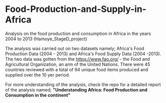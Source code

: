 # Food-Production-and-Supply-in-Africa
Analysis on the food production and consumption in Africa in the years 2004 to 2013 (Hamoye_StageD_project)

The analysis was carried out on two datasets namely; Africa's Food Production Data (2004 - 2013) and Africa's Food Supply Data (2004 -2013).
The two data was gotten from the https://www.fao.org/ - the Food and Agricultural Organization, an arm of the United Nations.
There were 45 countries reviewed with a total of 94 unique food items produced and supplied over the 10 yer period.

For more understanding of the analysis, check the repo for a detailed report of the analysis named; **"Understanding Africa: Food Production and Consumption in the continent"**
